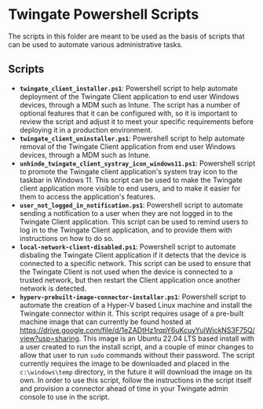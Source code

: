 # Twingate Powershell Scripts

The scripts in this folder are meant to be used as the basis of scripts that can be used to automate various administrative tasks.

## Scripts

- **`twingate_client_installer.ps1`**: Powershell script to help automate deployment of the Twingate Client application to end user Windows devices, through a MDM such as Intune. The script has a number of optional features that it can be configured with, so it is important to review the script and adjust it to meet your specific requirements before deploying it in a production environment.
- **`twingate_client_uninstaller.ps1`**: Powershell script to help automate removal of the Twingate Client application from end user Windows devices, through a MDM such as Intune.
- **`unhinde_twingate_client_systray_icon_windows11.ps1`**: Powershell script to promote the Twingate client application's system tray icon to the taskbar in Windows 11. This script can be used to make the Twingate client application more visible to end users, and to make it easier for them to access the application's features.
- **`user_not_logged_in_notification.ps1`**: Powershell script to automate sending a notification to a user when they are not logged in to the Twingate Client application. This script can be used to remind users to log in to the Twingate Client application, and to provide them with instructions on how to do so.
- **`local-network-client-disabled.ps1`**: Powershell script to automate disbaling the Twingate Client application if it detects that the device is connected to a specific network. This script can be used to ensure that the Twingate Client is not used when the device is connected to a trusted network, but then restart the Client application once another network is detected.
- **`hyperv-prebuilt-image-connector-installer.ps1`**: Powershell script to automate the creation of a Hyper-V based Linux machine and install the Twingate connector within it. This script requires usage of a pre-built machine image that can currently be found hosted at https://drive.google.com/file/d/1eZADtHz1rqpY6uKcuyYulWjckNS3F75Q/view?usp=sharing. This image is an Ubuntu 22.04 LTS based install with a user created to run the install script, and a couple of minor changes to allow that user to run `sudo` commands without their password. The script currently requires the image to be downloaded and placed in the `c:\windows\temp` directory, in the future it will download the image on its own. In order to use this script, follow the instructions in the script itself and provision a connector ahead of time in your Twingate admin console to use in the script.